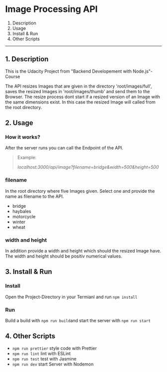 # Image Processing API

1. Description
2. Usage
3. Install & Run
4. Other Scripts

---

## 1. Description

This is the Udacity Project from "Backend Developement with Node.js"-Course

The API resizes Images that are given in the directory 'root/images/full', saves the resized Images in 'root/images/thumb' and send them to the Browser. The resize process dont start if a resized version of an Image with the same dimensions exist. In this case the resized Image will called from the root directory.

## 2. Usage

### How it works?

After the server runs you can call the Endpoint of the API.

> Example:<br>
>
> _localhost:3000/api/image?filename=bridge&width=500&height=500_

### filename

In the root directory where five Images given. Select one and provide the name as filename to the API.

- bridge
- haybales
- motorcycle
- winter
- wheat

### width and height

In addition provide a width and height which should the resized Image have. The width and height should be positiv numerical values.

## 3. Install & Run

### Install

Open the Project-Directory in your Termianl and run `npm install`

### Run

Build a build with `npm run build`and start the server with `npm run start`

## 4. Other Scripts

- `npm run prettier` style code with Prettier
- `npm run lint` lint with ESLint
- `npm run test` test with Jasmine
- `npm run dev` start Server with Nodemon
